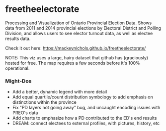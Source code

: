 # freetheelectorate
Processing and Visualization of Ontario Provincial Election Data. Shows data from 2011 and 2014 provincial elections by Electoral District and Polling Division, and allows users to see elector turnout data, as well as electee results data.

Check it out here: https://mackeynichols.github.io/freetheelectorate/ 

NOTE: This viz uses a large, hairy dataset that github has (graciously) hosted for free. The map requires a few seconds before it's 100% operational.

### Might-Dos
- Add a better, dynamic legend with more detail
- Add equal quartile/count distribution symbology to add emphasis on distinctions within the province
- Fix "PD layers not going away" bug, and uncaught encoding issues with PREO's data
- Add charts to emphasize how a PD contributed to the ED's end results
- DREAM: connect electees to external profiles, with pictures, history, etc
